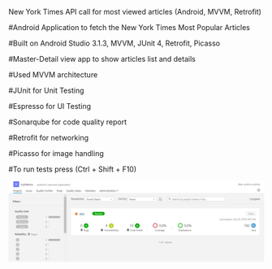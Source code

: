 New York Times API call for most viewed articles (Android, MVVM, Retrofit)

#Android Application to fetch the New York Times Most Popular Articles

#Built on Android Studio 3.1.3, MVVM, JUnit 4, Retrofit, Picasso

#Master-Detail view app to show articles list and details

#Used MVVM architecture

#JUnit for Unit Testing

#Espresso for UI Testing

#Sonarqube for code quality report

#Retrofit for networking

#Picasso for image handling

#To run tests press (Ctrl + Shift + F10)


![device-2018-07-22-094729](https://github.com/nytdemo/NYTDemo/blob/master/sonarqube.png)
